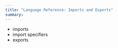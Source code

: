 ```yaml
---
title: "Language Reference: Imports and Exports"
summary:
---
```


- imports
- import specifiers
- exports

